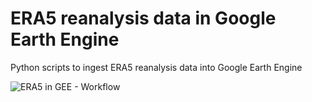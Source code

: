 # ERA5 reanalysis data in Google Earth Engine




Python scripts to ingest ERA5 reanalysis data into Google Earth Engine


![ERA5 in GEE - Workflow](relative/path/to/img.jpg?raw=true "Title")


